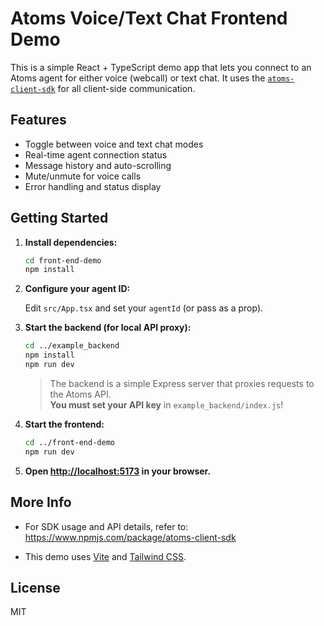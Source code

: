# Atoms Voice/Text Chat Frontend Demo

This is a simple React + TypeScript demo app that lets you connect to an Atoms agent for either voice (webcall) or text chat. It uses the [`atoms-client-sdk`](https://www.npmjs.com/package/atoms-client-sdk) for all client-side communication.

## Features

- Toggle between voice and text chat modes
- Real-time agent connection status
- Message history and auto-scrolling
- Mute/unmute for voice calls
- Error handling and status display

## Getting Started

1. **Install dependencies:**

   ```bash
   cd front-end-demo
   npm install
   ```

2. **Configure your agent ID:**

   Edit `src/App.tsx` and set your `agentId` (or pass as a prop).

3. **Start the backend (for local API proxy):**

   ```bash
   cd ../example_backend
   npm install
   npm run dev
   ```

   > The backend is a simple Express server that proxies requests to the Atoms API.  
   > **You must set your API key** in `example_backend/index.js`!

4. **Start the frontend:**

   ```bash
   cd ../front-end-demo
   npm run dev
   ```

5. **Open [http://localhost:5173](http://localhost:5173) in your browser.**

## More Info

- For SDK usage and API details, refer to:  
  https://www.npmjs.com/package/atoms-client-sdk

- This demo uses [Vite](https://vitejs.dev/) and [Tailwind CSS](https://tailwindcss.com/).

## License

MIT
